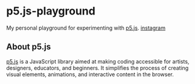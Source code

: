 # p5.js-playground
My personal playground for experimenting with [p5.js](https://p5js.org/).
[instagram](https://www.instagram.com/beeebblebrox)
## About p5.js

[p5.js](https://p5js.org/) is a JavaScript library aimed at making coding accessible for artists, designers, educators, and beginners. It simplifies the process of creating visual elements, animations, and interactive content in the browser.
